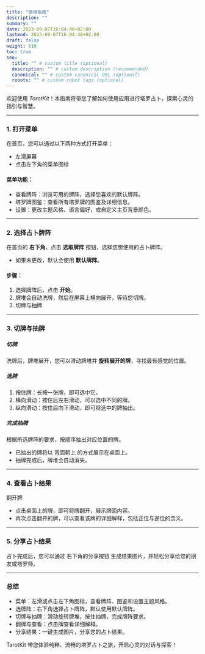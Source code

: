 ```yaml
---
title: "使用指南"
description: ""
summary: ""
date: 2023-09-07T16:04:48+02:00
lastmod: 2023-09-07T16:04:48+02:00
draft: false
weight: 810
toc: true
seo:
  title: "" # custom title (optional)
  description: "" # custom description (recommended)
  canonical: "" # custom canonical URL (optional)
  robots: "" # custom robot tags (optional)
---
```


欢迎使用 *TarotKit*！本指南将带您了解如何使用应用进行塔罗占卜，探索心灵的指引与智慧。

---

### 1. 打开菜单

在首页，您可以通过以下两种方式打开菜单：
- 左滑屏幕
- 点击左下角的菜单图标

#### 菜单功能：

- 查看牌阵：浏览可用的牌阵，选择您喜欢的默认牌阵。
- 塔罗牌图鉴：查看所有塔罗牌的图鉴及详细信息。
- 设置：更改主题风格、语言偏好，或自定义主页背景颜色。

---

### 2. 选择占卜牌阵

在首页的 **右下角**，点击 **选取牌阵** 按钮，选择您想使用的占卜牌阵。

- 如果未更改，默认会使用 **默认牌阵**。

#### 步骤：
1. 选择牌阵后，点击 **开始**。
2. 牌堆会自动洗牌，然后在屏幕上横向展开，等待您切牌。
3. 切牌与抽牌

---

### 3. 切牌与抽牌

##### 切牌

洗牌后，牌堆展开，您可以滑动牌堆并 **旋转展开的牌**，寻找最有感觉的位置。

##### 选牌
1. 按住牌：长按一张牌，即可选中它。
2. 横向滑动：按住后左右滑动，可以选中不同的牌。
3. 纵向滑动：按住后向下滑动，即可将选中的牌抽出。

##### 完成抽牌

根据所选牌阵的要求，按顺序抽出对应位置的牌。
- 已抽出的牌将以 背面朝上 的方式展示在桌面上。
- 抽牌完成后，牌堆会自动消失。

---

### 4. 查看占卜结果

翻开牌
- 点击桌面上的牌，即可将牌翻开，展示牌面内容。
- 再次点击翻开的牌，可以查看该牌的详细解释，包括正位与逆位的含义。

---

### 5. 分享占卜结果

占卜完成后，您可以通过 右下角的分享按钮 生成结果图片，并轻松分享给您的朋友或塔罗师。

---

### 总结
- 菜单：左滑或点击左下角图标，查看牌阵、图鉴和设置主题风格。
- 选牌阵：右下角选择占卜牌阵，默认使用默认牌阵。
- 切牌与抽牌：滑动旋转牌堆，按住抽牌，完成牌阵要求。
- 翻牌与查看：点击牌查看详细解释。
- 分享结果：一键生成图片，分享您的占卜结果。

TarotKit 带您体验纯粹、流畅的塔罗占卜之旅，开启心灵的对话与探索！
